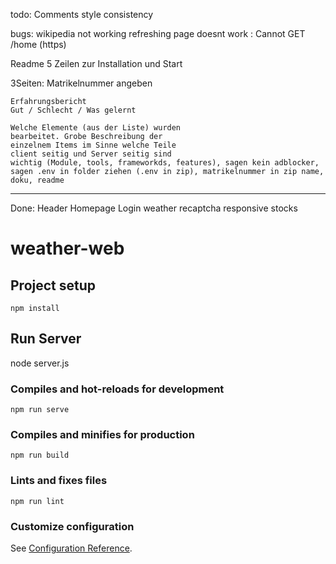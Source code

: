 todo:
Comments
style consistency

bugs:
wikipedia not working
refreshing page doesnt work : Cannot GET /home
(https)

Readme 5 Zeilen zur Installation und Start

3Seiten:
    Matrikelnummer angeben

    Erfahrungsbericht
    Gut / Schlecht / Was gelernt

    Welche Elemente (aus der Liste) wurden
    bearbeitet. Grobe Beschreibung der
    einzelnem Items im Sinne welche Teile
    client seitig und Server seitig sind
    wichtig (Module, tools, frameworkds, features), sagen kein adblocker, sagen .env in folder ziehen (.env in zip), matrikelnummer in zip name, doku, readme

________________________________________________________

Done:
    Header
    Homepage
    Login
    weather
    recaptcha
    responsive
    stocks

# weather-web

## Project setup
```
npm install
```
## Run Server
node server.js

### Compiles and hot-reloads for development
```
npm run serve
```

### Compiles and minifies for production
```
npm run build
```

### Lints and fixes files
```
npm run lint
```

### Customize configuration
See [Configuration Reference](https://cli.vuejs.org/config/).
